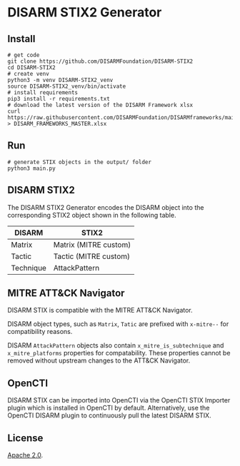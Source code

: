 # DISARM STIX2 Generator

## Install

```shell
# get code
git clone https://github.com/DISARMFoundation/DISARM-STIX2
cd DISARM-STIX2
# create venv
python3 -m venv DISARM-STIX2_venv
source DISARM-STIX2_venv/bin/activate
# install requirements
pip3 install -r requirements.txt
# download the latest version of the DISARM Framework xlsx
curl https://raw.githubusercontent.com/DISARMFoundation/DISARMframeworks/main/DISARM_MASTER_DATA/DISARM_FRAMEWORKS_MASTER.xlsx > DISARM_FRAMEWORKS_MASTER.xlsx
```

## Run

```shell
# generate STIX objects in the output/ folder
python3 main.py
```

## DISARM STIX2

The DISARM STIX2 Generator encodes the DISARM object into the corresponding STIX2 object shown in the following table.

| DISARM    | STIX2                 |
|-----------|-----------------------|
| Matrix    | Matrix (MITRE custom) |
| Tactic    | Tactic (MITRE custom) |
| Technique | AttackPattern         |

## MITRE ATT&CK Navigator

DISARM STIX is compatible with the MITRE ATT&CK Navigator.

DISARM object types, such as `Matrix`, `Tatic` are prefixed with `x-mitre--` for compatibility reasons.

DISARM `AttackPattern` objects also contain `x_mitre_is_subtechnique` and `x_mitre_platforms` properties for compatability.  These properties cannot be removed without upstream changes to the ATT&CK Navigator.

## OpenCTI

DISARM STIX can be imported into OpenCTI via the OpenCTI STIX Importer plugin which is installed in OpenCTI by default.
Alternatively, use the OpenCTI DISARM plugin to continuously pull the latest DISARM STIX.

## License

[Apache 2.0](/LICENSE).
